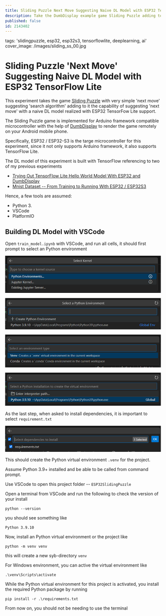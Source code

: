 ```yaml
---
title: Sliding Puzzle Next Move Suggesting Naive DL Model with ESP32 TensorFlow Lite
description: Take the DumbDisplay example game Sliding Puzzle adding to it AI option for next move
published: false
id: 2143402
---
```



tags: 'slidingpuzzle, esp32, esp32s3, tensorflowlite, deeplearning, ai'
cover_image: /images/sliding_ss_00.jpg


# Sliding Puzzle 'Next Move' Suggesting Naive DL Model with ESP32 TensorFlow Lite

This experiment takes the game [Sliding Puzzle](https://github.com/trevorwslee/Arduino-DumbDisplay/blob/master/examples/sliding_puzzle_w_suggest/sliding_puzzle_w_suggest.ino)
with very simple 'next move' suggesting 'search algorithm' adding to it the capability of suggesting 'next move' with a naive DL model realized with ESP32 TensorFow Lite support.

The Sliding Puzzle game is implemented for Arduino framework compatible microcontroller with the help of [DumbDisplay](https://github.com/trevorwslee/Arduino-DumbDisplay) to render the game remotely on your Android mobile phone.

Specifically, ESP32 / ESP32-S3 is the targe microcontroller for this experiment, since it not only supports Arduino framework, it also supports TensorFlow Lite.

The DL model of this experiment is built with TensorFlow referencing to two of my previous experiments
* [Trying Out TensorFlow Lite Hello World Model With ESP32 and DumbDisplay](https://www.instructables.com/Trying-Out-TensorFlow-Lite-Hello-World-Model-With-/)
* [Mnist Dataset -- From Training to Running With ESP32 / ESP32S3](https://www.instructables.com/Mnist-Dataset-From-Training-to-Running-With-ESP32-/)

Hence, a few tools are assumed:
* Python 3.
* VSCode
* PlatformIO


## Building DL Model with VSCode

Open `train_model.ipynb` with VSCode, and run all cells, it should first prompt to select an Python environment 

![](.README_images/9b64af69.png)

![](.README_images/3f4990e9.png)

![](.README_images/1ce7a270.png)

![](.README_images/7433b84a.png)

As the last step, when asked to install dependencies, it is important to select `requirement.txt`

![](.README_images/f8659f51.png)


This should create the Python virtual environment `.venv` for the project.



Assume Python 3.9+ installed and be able to be called from command prompt.

Use VSCode to open this project folder -- `ESP32SlidingPuzzle`

Open a terminal from VSCode and run the following to check the version of your install 
```
python --version
```

you should see something like
```
Python 3.9.10
```

Now, install an Python virtual environment or the project like
```
python -m venv venv
```

this will create a new syb-directory `venv`

For Windows environment, you can active the virtual environment like
```
.\venv\Scripts\activate
```

While the Python virtual environment for this project is activated, you install the required Python package by running
```
pip install -r .\requirements.txt
```

From now on, you should not be needing to use the terminal
